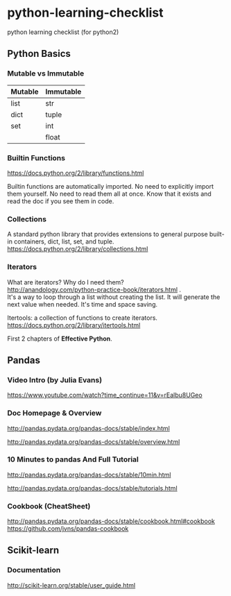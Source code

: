 # python-learning-checklist
python learning checklist (for python2)

## Python Basics
### Mutable vs Immutable
| Mutable | Immutable |
|---------|-----------|
| list    |  str      |
| dict    |  tuple    |
| set     |  int      |
|         |  float    |


### Builtin Functions
https://docs.python.org/2/library/functions.html

Builtin functions are automatically imported. No need to explicitly import them yourself. No need to read them all at once. Know that it exists and read the doc if you see them in code.

### Collections
A standard python library that provides extensions to general purpose built-in containers, dict, list, set, and tuple. https://docs.python.org/2/library/collections.html

### Iterators
What are iterators? Why do I need them?  
http://anandology.com/python-practice-book/iterators.html .    
It's a way to loop through a list without creating the list. It will generate the next value when needed. It's time and space saving. 

Itertools: a collection of functions to create iterators. 
https://docs.python.org/2/library/itertools.html

First 2 chapters of **Effective Python**.

## Pandas
### Video Intro (by Julia Evans)
https://www.youtube.com/watch?time_continue=11&v=rEalbu8UGeo

### Doc Homepage & Overview
http://pandas.pydata.org/pandas-docs/stable/index.html

http://pandas.pydata.org/pandas-docs/stable/overview.html

### 10 Minutes to pandas And Full Tutorial
http://pandas.pydata.org/pandas-docs/stable/10min.html

http://pandas.pydata.org/pandas-docs/stable/tutorials.html

### Cookbook (CheatSheet)
http://pandas.pydata.org/pandas-docs/stable/cookbook.html#cookbook   
https://github.com/jvns/pandas-cookbook

## Scikit-learn
### Documentation
http://scikit-learn.org/stable/user_guide.html
